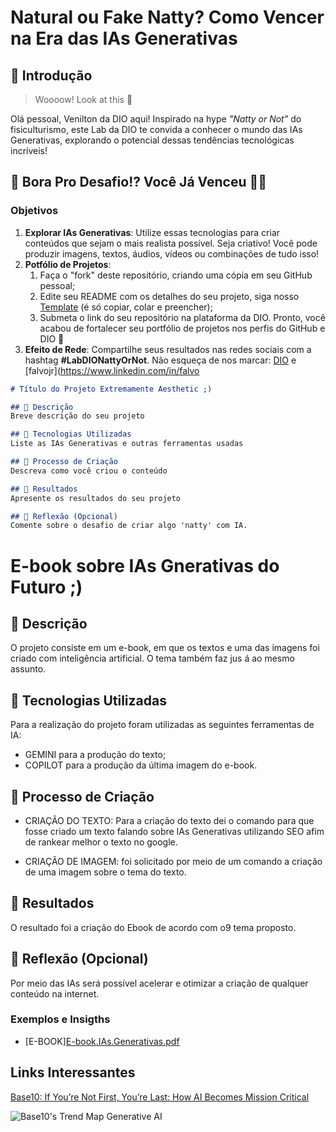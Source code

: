 # Natural ou Fake Natty? Como Vencer na Era das IAs Generativas

## 🚀 Introdução

> Woooow! Look at this 👀

Olá pessoal, Venilton da DIO aqui! Inspirado na hype _"Natty or Not"_ do fisiculturismo, este Lab da DIO te convida a conhecer o mundo das IAs Generativas, explorando o potencial dessas tendências tecnológicas incríveis!

## 🎯 Bora Pro Desafio!? Você Já Venceu 💪🤓

### Objetivos

1. **Explorar IAs Generativas**: Utilize essas tecnologias para criar conteúdos que sejam o mais realista possível. Seja criativo! Você pode produzir imagens, textos, áudios, vídeos ou combinações de tudo isso!
1. **Potfólio de Projetos**:
    1. Faça o "fork" deste repositório, criando uma cópia em seu GitHub pessoal;
    2. Edite seu README com os detalhes do seu projeto, siga nosso [Template](#template) (é só copiar, colar e preencher);
    3. Submeta o link do seu repositório na plataforma da DIO. Pronto, você acabou de fortalecer seu portfólio de projetos nos perfis do GitHub e DIO 🚀
1. **Efeito de Rede**: Compartilhe seus resultados nas redes sociais com a hashtag **#LabDIONattyOrNot**. Não esqueça de nos marcar: [DIO](https://www.linkedin.com/school/dio-makethechange) e [falvojr](https://www.linkedin.com/in/falvo

```markdown
# Título do Projeto Extremamente Aesthetic ;)

## 📒 Descrição
Breve descrição do seu projeto

## 🤖 Tecnologias Utilizadas
Liste as IAs Generativas e outras ferramentas usadas

## 🧐 Processo de Criação
Descreva como você criou o conteúdo

## 🚀 Resultados
Apresente os resultados do seu projeto

## 💭 Reflexão (Opcional)
Comente sobre o desafio de criar algo 'natty' com IA.
```

# E-book sobre IAs Gnerativas do Futuro ;)

## 📒 Descrição
O projeto consiste em um e-book, em que os textos e uma das imagens foi criado com inteligência artificial. O tema também faz jus á ao mesmo assunto. 

## 🤖 Tecnologias Utilizadas
Para a realização do projeto foram utilizadas as seguintes ferramentas de IA:

- GEMINI para a produção do texto;
- COPILOT para a produção da última imagem do e-book.

## 🧐 Processo de Criação
- CRIAÇÃO DO TEXTO: Para a criação do texto dei o comando para que fosse criado um texto falando sobre IAs Generativas utilizando SEO afim de rankear melhor o texto no google.

- CRIAÇÃO DE IMAGEM: foi solicitado por meio de um comando a criação de uma imagem sobre o tema do texto.

## 🚀 Resultados
O resultado foi a criação do Ebook de acordo com o9 tema proposto.

## 💭 Reflexão (Opcional)
Por meio das IAs será possível acelerar e otimizar a criação de qualquer conteúdo na internet.

### Exemplos e Insigths

- [E-BOOK][E-book.IAs.Generativas.pdf](https://github.com/user-attachments/files/15603995/E-book.IAs.Generativas.pdf)

## Links Interessantes

[Base10: If You’re Not First, You’re Last: How AI Becomes Mission Critical](https://base10.vc/post/generative-ai-mission-critical/)

![Base10's Trend Map Generative AI](https://github.com/digitalinnovationone/lab-natty-or-not/assets/730492/f4df26e8-f8f7-4419-8252-c69d73ea930c)
